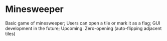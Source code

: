 # Minesweeper
Basic game of minesweeper; Users can open a tile or mark it as a flag; GUI development in the future; Upcoming: Zero-opening (auto-flipping adjacent tiles)

